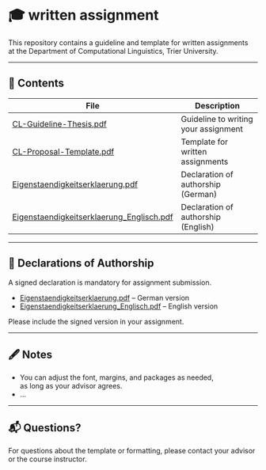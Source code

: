 # 🎓 written assignment

This repository contains a guideline and template for written assignments  
at the Department of Computational Linguistics, Trier University.

---

## 📂 Contents

| File | Description |
|------|-------------|
| [CL-Guideline-Thesis.pdf](CL-Guideline-Thesis.pdf) | Guideline to writing your assignment |
| [CL-Proposal-Template.pdf](CL-Proposal-Template.pdf) | Template for written assignments |
| [Eigenstaendigkeitserklaerung.pdf](Eigenstaendigkeitserklaerung.pdf) | Declaration of authorship (German) |
| [Eigenstaendigkeitserklaerung_Englisch.pdf](Eigenstaendigkeitserklaerung_Englisch.pdf) | Declaration of authorship (English) |

---

## 📄 Declarations of Authorship

A signed declaration is mandatory for assignment submission.

- [Eigenstaendigkeitserklaerung.pdf](Eigenstaendigkeitserklaerung.pdf) – German version
- [Eigenstaendigkeitserklaerung_Englisch.pdf](./Eigenstaendigkeitserklaerung_Englisch.pdf) – English version

Please include the signed version in your assignment.

---

## 🖋 Notes

- You can adjust the font, margins, and packages as needed,  
  as long as your advisor agrees.
- ...

---

## 📬 Questions?

For questions about the template or formatting,
please contact your advisor or the course instructor.
